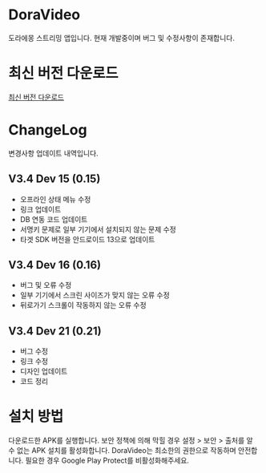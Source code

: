 # DoraVideo
도라에몽 스트리밍 앱입니다. 
현재 개발중이며 버그 및 수정사항이 존재합니다.

# 최신 버전 다운로드
[최신 버전 다운로드](https://github.com/long213/DoraVideo/releases/tag/dev21)



# ChangeLog
변경사항 업데이트 내역입니다.

## V3.4 Dev 15 (0.15)
- 오프라인 상태 메뉴 수정
- 링크 업데이트
- DB 연동 코드 업데이트
- 서명키 문제로 일부 기기에서 설치되지 않는 문제 수정
- 타겟 SDK 버전을 안드로이드 13으로 업데이트


## V3.4 Dev 16 (0.16)
- 버그 및 오류 수정
- 일부 기기에서 스크린 사이즈가 맞지 않는 오류 수정
- 뒤로가기 스크롤이 작동하지 않는 오류 수정

## V3.4 Dev 21 (0.21)
- 버그 수정
- 링크 수정
- 디자인 업데이트
- 코드 정리

# 설치 방법
다운로드한 APK를 실행합니다. 
보안 정책에 의해 막힐 경우 설정 > 보안 > 출처를 알 수 없는 APK 설치를 활성화합니다.
DoraVideo는 최소한의 권한으로 작동하며 안전합니다.
필요한 경우 Google Play Protect를 비활성화해주세요.


